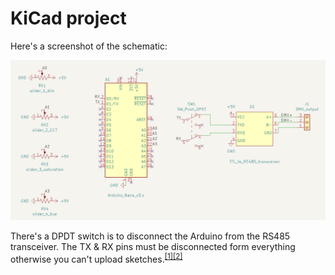 # KiCad project

Here's a screenshot of the schematic:

![Screenshot of DMX controller schematic](screenshot-of-schematic.png)

There's a DPDT switch is to disconnect the Arduino from the RS485 transceiver. The TX & RX pins must be disconnected form everything otherwise you can't upload sketches.<sup>[[1]](https://forum.arduino.cc/t/cant-upload-code-when-tx-rx-pins-are-connected/341202/4)[[2]](https://arduino.stackexchange.com/a/86)</sup>